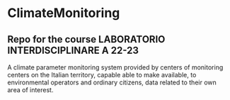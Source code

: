 # ClimateMonitoring
## Repo for the course LABORATORIO INTERDISCIPLINARE A 22-23

A climate parameter monitoring system provided by centers of monitoring centers on the Italian territory, capable able to make available, to environmental operators and ordinary citizens, data related to their own area of interest.
